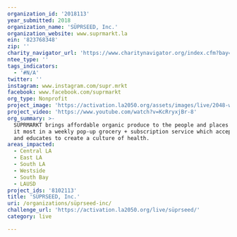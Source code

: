 ```yaml
---
organization_id: '2018113'
year_submitted: 2018
organization_name: 'SÜPRSEED, Inc.'
organization_website: www.suprmarkt.la
ein: '823768348'
zip: ''
charity_navigator_url: 'https://www.charitynavigator.org/index.cfm?bay=search.profile&ein=823768348'
ntee_type: ''
tags_indicators:
  - '#N/A'
twitter: ''
instagram: www.instagram.com/supr.mrkt
facebook: www.facebook.com/suprmarkt
org_type: Nonprofit
project_image: 'https://activation.la2050.org/assets/images/live/2048-wide/süprseed.jpg'
project_video: 'https://www.youtube.com/watch?v=KcRryxjBr-8'
org_summary: >-
  SÜPRMARKT brings affordable organic produce to the people and places that need
  it most in a weekly pop-up grocery + subscription service which accepts EBT
  and educates to create a culture of health.
areas_impacted:
  - Central LA
  - East LA
  - South LA
  - Westside
  - South Bay
  - LAUSD
project_ids: '8102113'
title: 'SÜPRSEED, Inc.'
uri: /organizations/süprseed-inc/
challenge_url: 'https://activation.la2050.org/live/süprseed/'
category: live

---
```

